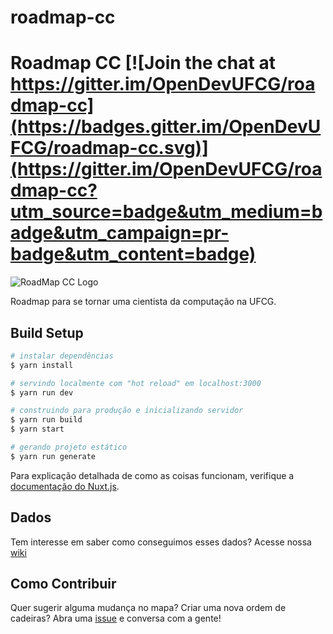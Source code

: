# roadmap-cc


# Roadmap CC [![Join the chat at https://gitter.im/OpenDevUFCG/roadmap-cc](https://badges.gitter.im/OpenDevUFCG/roadmap-cc.svg)](https://gitter.im/OpenDevUFCG/roadmap-cc?utm_source=badge&utm_medium=badge&utm_campaign=pr-badge&utm_content=badge)

![RoadMap CC Logo](https://i.imgur.com/rCKBR0t.png)

Roadmap para se tornar uma cientista da computação na UFCG.

## Build Setup

``` bash
# instalar dependências
$ yarn install

# servindo localmente com "hot reload" em localhost:3000
$ yarn run dev

# construindo para produção e inicializando servidor
$ yarn run build
$ yarn start

# gerando projeto estático
$ yarn run generate
```

Para explicação detalhada de como as coisas funcionam, verifique a [documentação do Nuxt.js](https://nuxtjs.org).

## Dados

Tem interesse em saber como conseguimos esses dados? Acesse nossa [wiki](https://github.com/OpenDevUFCG/roadmap-cc/wiki/RoadMap-CC---Wiki)

## Como Contribuir

Quer sugerir alguma mudança no mapa? Criar uma nova ordem de cadeiras? Abra uma [issue](https://github.com/OpenDevUFCG/roadmap-cc/issues/new) e conversa com a gente!
